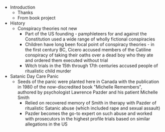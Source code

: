 * Introduction
  * Thanks
  * From book project
* History
  * Conspiracy theories not new
    * Part of the US founding - pamphleteers for and against the Constitution used a wide range of wholly fictional conspiracies
    * Children have long been focal point of conspiracy theories - in the first century BC, Cicero accused members of the Catiline conspiracy of taking their oaths over a dead boy who they ate and ordered them executed without trial
    * Witch trials in the 15th through 17th centuries accused people of ritualistic child murder
* Satanic Day Care Panic
  * Seeds of the panic were planted here in Canada with the publication in 1980 of the now-discredited book "Michelle Remembers", authored by psychologist Lawrence Pazder and his patient Michelle Smith
    * Relied on recovered memory of Smith in therapy with Pazder of ritualistic Satanic abuse (which included rape and sexual assault)
    * Pazder becomes the go-to expert on such abuse and worked with prosecutors in the highest profile trials based on similar allegations in the US